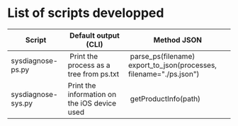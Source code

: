 # List of scripts developped

| Script | Default output (CLI) | Method JSON |
| ------ | -------------------- | ----------- |
| sysdiagnose-ps.py | Print the process as a tree from ps.txt |  parse_ps(filename) <br/> export_to_json(processes, filename="./ps.json") |
| sysdiagnose-sys.py | Print the information on the iOS device used | getProductInfo(path) |
